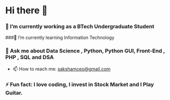 # Hi there 👋

### 🔭 I’m currently working as a BTech Undergraduate Student
###🌱 I’m currently learning Information Technology
### 💬 Ask me about Data Science , Python, Python GUI, Front-End , PHP , SQL and DSA
- 📫 How to reach me: sakshamceo@gmail.com
### ⚡ Fun fact: I love coding, I invest in Stock Market and I Play Guitar.

